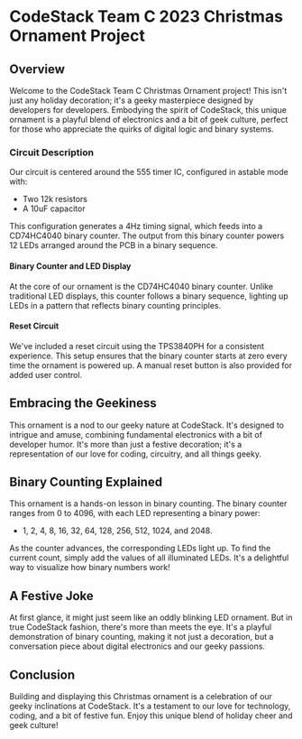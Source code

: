 # CodeStack Team C 2023 Christmas Ornament Project

## Overview

Welcome to the CodeStack Team C Christmas Ornament project! This isn't just any holiday decoration; it's a geeky masterpiece designed by developers for developers. Embodying the spirit of CodeStack, this unique ornament is a playful blend of electronics and a bit of geek culture, perfect for those who appreciate the quirks of digital logic and binary systems.

### Circuit Description

Our circuit is centered around the 555 timer IC, configured in astable mode with:

- Two 12k resistors
- A 10uF capacitor

This configuration generates a 4Hz timing signal, which feeds into a CD74HC4040 binary counter. The output from this binary counter powers 12 LEDs arranged around the PCB in a binary sequence.

#### Binary Counter and LED Display

At the core of our ornament is the CD74HC4040 binary counter. Unlike traditional LED displays, this counter follows a binary sequence, lighting up LEDs in a pattern that reflects binary counting principles.

#### Reset Circuit

We've included a reset circuit using the TPS3840PH for a consistent experience. This setup ensures that the binary counter starts at zero every time the ornament is powered up. A manual reset button is also provided for added user control.

## Embracing the Geekiness

This ornament is a nod to our geeky nature at CodeStack. It's designed to intrigue and amuse, combining fundamental electronics with a bit of developer humor. It's more than just a festive decoration; it's a representation of our love for coding, circuitry, and all things geeky.

## Binary Counting Explained

This ornament is a hands-on lesson in binary counting. The binary counter ranges from 0 to 4096, with each LED representing a binary power:

- 1, 2, 4, 8, 16, 32, 64, 128, 256, 512, 1024, and 2048.

As the counter advances, the corresponding LEDs light up. To find the current count, simply add the values of all illuminated LEDs. It's a delightful way to visualize how binary numbers work!

## A Festive Joke

At first glance, it might just seem like an oddly blinking LED ornament. But in true CodeStack fashion, there's more than meets the eye. It's a playful demonstration of binary counting, making it not just a decoration, but a conversation piece about digital electronics and our geeky passions.

## Conclusion

Building and displaying this Christmas ornament is a celebration of our geeky inclinations at CodeStack. It's a testament to our love for technology, coding, and a bit of festive fun. Enjoy this unique blend of holiday cheer and geek culture!

